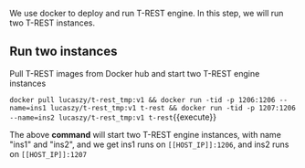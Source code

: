 <!--
 * @Descripttion: 
 * @Author: lzy
 * @Date: 2020-05-21 09:29:04
 * @LastEditors: lzy
 * @LastEditTime: 2020-05-21 17:24:21
--> 
We use docker to deploy and run T-REST engine.
In this step, we will run two T-REST instances.

## Run two instances

Pull T-REST images from Docker hub and start two T-REST engine instances

`docker pull lucaszy/t-rest_tmp:v1 && docker run -tid -p 1206:1206 --name=ins1 lucaszy/t-rest_tmp:v1 t-rest && docker run -tid -p 1207:1206 --name=ins2 lucaszy/t-rest_tmp:v1 t-rest`{{execute}}

The above **command** will start two T-REST engine instances, with name "ins1" and
"ins2", and we get ins1 runs on `[[HOST_IP]]:1206`, and ins2 runs on `[[HOST_IP]]:1207`
